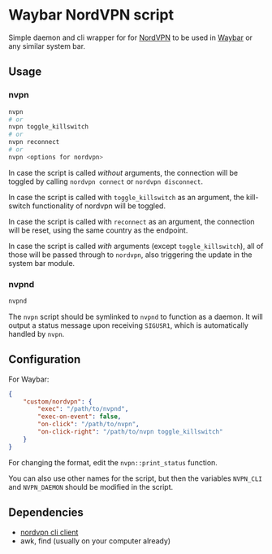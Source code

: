 # Waybar NordVPN script

Simple daemon and cli wrapper for for [NordVPN](https://nordvpn.com/) to be
used in [Waybar](https://github.com/Alexays/Waybar) or any similar system bar.

## Usage

### nvpn

```sh
nvpn
# or
nvpn toggle_killswitch
# or
nvpn reconnect
# or
nvpn <options for nordvpn>
```

In case the script is called _without_ arguments, the connection will be toggled
by calling `nordvpn connect` or `nordvpn disconnect`.

In case the script is called with `toggle_killswitch` as an argument, the
kill-switch functionality of nordvpn will be toggled.

In case the script is called with `reconnect` as an argument, the connection will
be reset, using the same country as the endpoint.

In case the script is called _with_ arguments (except `toggle_killswitch`), all of those will be passed through to `nordvpn`, also
triggering the update in the system bar module.

### nvpnd

```sh
nvpnd
```

The `nvpn` script should be symlinked to `nvpnd` to function as a daemon. It
will output a status message upon receiving `SIGUSR1`, which is automatically
handled by `nvpn`.

## Configuration

For Waybar:
```json
{
    "custom/nordvpn": {
        "exec": "/path/to/nvpnd",
        "exec-on-event": false,
        "on-click": "/path/to/nvpn",
        "on-click-right": "/path/to/nvpn toggle_killswitch"
    }
}
```

For changing the format, edit the `nvpn::print_status` function.

You can also use other names for the script, but then the variables `NVPN_CLI`
and `NVPN_DAEMON` should be modified in the script.

## Dependencies
 - [nordvpn cli client](https://nordvpn.com/download/linux/)
 - awk, find (usually on your computer already)
